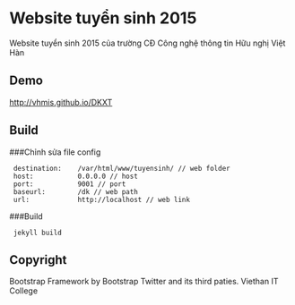 # Website tuyển sinh 2015
Website tuyển sinh 2015 của trường CĐ Công nghệ thông tin Hữu nghị Việt Hàn
## Demo
http://vhmis.github.io/DKXT
## Build
###Chỉnh sửa file config

     destination:    /var/html/www/tuyensinh/ // web folder
     host:           0.0.0.0 // host
     port:           9001 // port
     baseurl:        /dk // web path
     url:            http://localhost // web link
###Build

     jekyll build
## Copyright
Bootstrap Framework by Bootstrap Twitter and its third paties.
Viethan IT College
